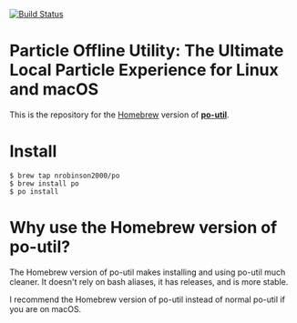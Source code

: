 [![Build Status](https://travis-ci.org/nrobinson2000/homebrew-po.svg?branch=master)](https://travis-ci.org/nrobinson2000/homebrew-po)
# Particle Offline Utility: The Ultimate Local Particle Experience for Linux and macOS

This is the repository for the [Homebrew](http://brew.sh/) version of [**po-util**](https://github.com/nrobinson2000/po-util).

# Install

    $ brew tap nrobinson2000/po
    $ brew install po
    $ po install

# Why use the Homebrew version of po-util?

The Homebrew version of po-util makes installing and using po-util much cleaner.  It doesn't rely on bash aliases, it has releases, and is more stable.

I recommend the Homebrew version of po-util instead of normal po-util if you are on macOS.
